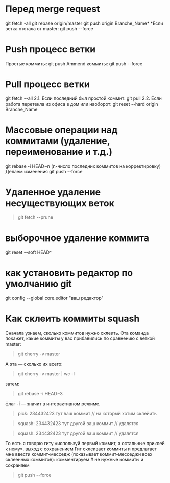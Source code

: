 # Перед merge request

git fetch -all
git rebase origin/master
git push origin Branche_Name\* \*Если ветка отстала от master: git push --force

# Push процесс ветки

Простые коммиты: git push
Ammend коммиты: git push --force

# Pull процесс ветки

git fetch --all 2.1. Если последний был простой коммит: git pull 2.2. Если работа перетекла из офиса в дом или наоборот: git reset --hard origin Branche_Name

# Массовые операции над коммитами (удаление, переименование и т.д.)

git rebase -i HEAD~n (n-число последних коммитов на корректировку)
Делаем изменения
git push --force

# Удаленное удаление несуществующих веток

> git fetch --prune

# выборочное удаление коммита

git reset --soft HEAD^

# как установить редактор по умолчанию git

git config --global core.editor "ваш редактор"

# Как склеить коммиты squash

Сначала узнаем, сколько коммитов нужно склеить. Эта команда покажет, какие коммиты у вас прибавились по сравнению с веткой master:

> git cherry -v master

А эта — сколько их всего:

> git cherry -v master | wc -l

затем:

> git rebase -i HEAD~3

флаг -i — значит в интерактивном режиме.

> pick: 234432423 тут ваш коммит // на который хотим склейить

> squash: 234432423 тут другой ваш коммит // удалятся

> squash: 234432423 тут другой ваш коммит // удалятся

То есть я говорю гиту «используй первый коммит, а остальные приклей к нему».
выход с сохранением
Гит склеивает коммиты и предлагает мне ввести коммит-месседж (показывает коммит-месседжи всех склеенных коммитов): комментируем # не нужные коммиты и сохраняем

> git push --force
